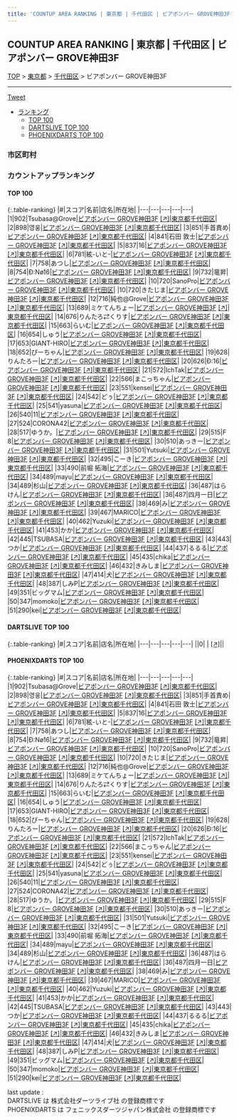 ```yaml
---
title: 'COUNTUP AREA RANKING | 東京都 | 千代田区 | ビアポンバー GROVE神田3F'
---
```

## COUNTUP AREA RANKING | 東京都 | 千代田区 | ビアポンバー GROVE神田3F

[TOP](/darts/rank/) > [東京都](/darts/rank/東京都/) > [千代田区](/darts/rank/東京都/千代田区/) > ビアポンバー GROVE神田3F

___

<a href="https://twitter.com/share?ref_src=twsrc%5Etfw" data-text="COUNTUP AREA RANKING | 東京都千代田区ビアポンバー GROVE神田3F" class="twitter-share-button" data-hashtags="DARTSLIVE,PHOENIXDARTS,darts,ダーツ" data-show-count="false">Tweet</a>

* [ランキング](#カウントアップランキング)
    * [TOP 100](#top-100)
    * [DARTSLIVE TOP 100](#dartslive-top-100)
    * [PHOENIXDARTS TOP 100](#phoenixdarts-top-100)

### 市区町村

<ul>

</ul>

### カウントアップランキング

#### TOP 100



{:.table-ranking}
|#|スコア|名前|店名|所在地|
|---|---|---|---|---|
|1|902|<span class="rank-name-pd">Tsubasa@Grove</span>|<a href="/darts/rank/shops/88612.html">ビアポンバー GROVE神田3F</a> <a href="https://vs.phoenixdarts.com/jp/shop/shopDetailInfo/s_88612?s_seq=88612">[↗]</a>|<a href="/darts/rank/東京都/千代田区">東京都千代田区</a>|
|2|898|<span class="rank-name-pd">영웅</span>|<a href="/darts/rank/shops/88612.html">ビアポンバー GROVE神田3F</a> <a href="https://vs.phoenixdarts.com/jp/shop/shopDetailInfo/s_88612?s_seq=88612">[↗]</a>|<a href="/darts/rank/東京都/千代田区">東京都千代田区</a>|
|3|851|<span class="rank-name-pd">手首責め</span>|<a href="/darts/rank/shops/88612.html">ビアポンバー GROVE神田3F</a> <a href="https://vs.phoenixdarts.com/jp/shop/shopDetailInfo/s_88612?s_seq=88612">[↗]</a>|<a href="/darts/rank/東京都/千代田区">東京都千代田区</a>|
|4|841|<span class="rank-name-pd"><span class="pro-icon-pd"></span>石田 敦士</span>|<a href="/darts/rank/shops/88612.html">ビアポンバー GROVE神田3F</a> <a href="https://vs.phoenixdarts.com/jp/shop/shopDetailInfo/s_88612?s_seq=88612">[↗]</a>|<a href="/darts/rank/東京都/千代田区">東京都千代田区</a>|
|5|837|<span class="rank-name-pd">16</span>|<a href="/darts/rank/shops/88612.html">ビアポンバー GROVE神田3F</a> <a href="https://vs.phoenixdarts.com/jp/shop/shopDetailInfo/s_88612?s_seq=88612">[↗]</a>|<a href="/darts/rank/東京都/千代田区">東京都千代田区</a>|
|6|781|<span class="rank-name-pd">絃-いと-</span>|<a href="/darts/rank/shops/88612.html">ビアポンバー GROVE神田3F</a> <a href="https://vs.phoenixdarts.com/jp/shop/shopDetailInfo/s_88612?s_seq=88612">[↗]</a>|<a href="/darts/rank/東京都/千代田区">東京都千代田区</a>|
|7|758|<span class="rank-name-pd">あつし</span>|<a href="/darts/rank/shops/88612.html">ビアポンバー GROVE神田3F</a> <a href="https://vs.phoenixdarts.com/jp/shop/shopDetailInfo/s_88612?s_seq=88612">[↗]</a>|<a href="/darts/rank/東京都/千代田区">東京都千代田区</a>|
|8|754|<span class="rank-name-pd">Ð:Nø16</span>|<a href="/darts/rank/shops/88612.html">ビアポンバー GROVE神田3F</a> <a href="https://vs.phoenixdarts.com/jp/shop/shopDetailInfo/s_88612?s_seq=88612">[↗]</a>|<a href="/darts/rank/東京都/千代田区">東京都千代田区</a>|
|9|732|<span class="rank-name-pd">竜昇</span>|<a href="/darts/rank/shops/88612.html">ビアポンバー GROVE神田3F</a> <a href="https://vs.phoenixdarts.com/jp/shop/shopDetailInfo/s_88612?s_seq=88612">[↗]</a>|<a href="/darts/rank/東京都/千代田区">東京都千代田区</a>|
|10|720|<span class="rank-name-pd">SanoPro</span>|<a href="/darts/rank/shops/88612.html">ビアポンバー GROVE神田3F</a> <a href="https://vs.phoenixdarts.com/jp/shop/shopDetailInfo/s_88612?s_seq=88612">[↗]</a>|<a href="/darts/rank/東京都/千代田区">東京都千代田区</a>|
|10|720|<span class="rank-name-pd">きたじま</span>|<a href="/darts/rank/shops/88612.html">ビアポンバー GROVE神田3F</a> <a href="https://vs.phoenixdarts.com/jp/shop/shopDetailInfo/s_88612?s_seq=88612">[↗]</a>|<a href="/darts/rank/東京都/千代田区">東京都千代田区</a>|
|12|716|<span class="rank-name-pd">純也@Grove</span>|<a href="/darts/rank/shops/88612.html">ビアポンバー GROVE神田3F</a> <a href="https://vs.phoenixdarts.com/jp/shop/shopDetailInfo/s_88612?s_seq=88612">[↗]</a>|<a href="/darts/rank/東京都/千代田区">東京都千代田区</a>|
|13|689|<span class="rank-name-pd">ミケてんちょー</span>|<a href="/darts/rank/shops/88612.html">ビアポンバー GROVE神田3F</a> <a href="https://vs.phoenixdarts.com/jp/shop/shopDetailInfo/s_88612?s_seq=88612">[↗]</a>|<a href="/darts/rank/東京都/千代田区">東京都千代田区</a>|
|14|676|<span class="rank-name-pd">りんたろ⇄くりす</span>|<a href="/darts/rank/shops/88612.html">ビアポンバー GROVE神田3F</a> <a href="https://vs.phoenixdarts.com/jp/shop/shopDetailInfo/s_88612?s_seq=88612">[↗]</a>|<a href="/darts/rank/東京都/千代田区">東京都千代田区</a>|
|15|663|<span class="rank-name-pd">らいむ</span>|<a href="/darts/rank/shops/88612.html">ビアポンバー GROVE神田3F</a> <a href="https://vs.phoenixdarts.com/jp/shop/shopDetailInfo/s_88612?s_seq=88612">[↗]</a>|<a href="/darts/rank/東京都/千代田区">東京都千代田区</a>|
|16|654|<span class="rank-name-pd">しゅう</span>|<a href="/darts/rank/shops/88612.html">ビアポンバー GROVE神田3F</a> <a href="https://vs.phoenixdarts.com/jp/shop/shopDetailInfo/s_88612?s_seq=88612">[↗]</a>|<a href="/darts/rank/東京都/千代田区">東京都千代田区</a>|
|17|653|<span class="rank-name-pd">GIANT-HIRO</span>|<a href="/darts/rank/shops/88612.html">ビアポンバー GROVE神田3F</a> <a href="https://vs.phoenixdarts.com/jp/shop/shopDetailInfo/s_88612?s_seq=88612">[↗]</a>|<a href="/darts/rank/東京都/千代田区">東京都千代田区</a>|
|18|652|<span class="rank-name-pd">ぴーちゃん</span>|<a href="/darts/rank/shops/88612.html">ビアポンバー GROVE神田3F</a> <a href="https://vs.phoenixdarts.com/jp/shop/shopDetailInfo/s_88612?s_seq=88612">[↗]</a>|<a href="/darts/rank/東京都/千代田区">東京都千代田区</a>|
|19|628|<span class="rank-name-pd">りんたろー</span>|<a href="/darts/rank/shops/88612.html">ビアポンバー GROVE神田3F</a> <a href="https://vs.phoenixdarts.com/jp/shop/shopDetailInfo/s_88612?s_seq=88612">[↗]</a>|<a href="/darts/rank/東京都/千代田区">東京都千代田区</a>|
|20|626|<span class="rank-name-pd">Ð:16</span>|<a href="/darts/rank/shops/88612.html">ビアポンバー GROVE神田3F</a> <a href="https://vs.phoenixdarts.com/jp/shop/shopDetailInfo/s_88612?s_seq=88612">[↗]</a>|<a href="/darts/rank/東京都/千代田区">東京都千代田区</a>|
|21|572|<span class="rank-name-pd">IchTak</span>|<a href="/darts/rank/shops/88612.html">ビアポンバー GROVE神田3F</a> <a href="https://vs.phoenixdarts.com/jp/shop/shopDetailInfo/s_88612?s_seq=88612">[↗]</a>|<a href="/darts/rank/東京都/千代田区">東京都千代田区</a>|
|22|566|<span class="rank-name-pd">まこっちゃん</span>|<a href="/darts/rank/shops/88612.html">ビアポンバー GROVE神田3F</a> <a href="https://vs.phoenixdarts.com/jp/shop/shopDetailInfo/s_88612?s_seq=88612">[↗]</a>|<a href="/darts/rank/東京都/千代田区">東京都千代田区</a>|
|23|551|<span class="rank-name-pd">kensei</span>|<a href="/darts/rank/shops/88612.html">ビアポンバー GROVE神田3F</a> <a href="https://vs.phoenixdarts.com/jp/shop/shopDetailInfo/s_88612?s_seq=88612">[↗]</a>|<a href="/darts/rank/東京都/千代田区">東京都千代田区</a>|
|24|542|<span class="rank-name-pd">どぅ</span>|<a href="/darts/rank/shops/88612.html">ビアポンバー GROVE神田3F</a> <a href="https://vs.phoenixdarts.com/jp/shop/shopDetailInfo/s_88612?s_seq=88612">[↗]</a>|<a href="/darts/rank/東京都/千代田区">東京都千代田区</a>|
|25|541|<span class="rank-name-pd">yasuna</span>|<a href="/darts/rank/shops/88612.html">ビアポンバー GROVE神田3F</a> <a href="https://vs.phoenixdarts.com/jp/shop/shopDetailInfo/s_88612?s_seq=88612">[↗]</a>|<a href="/darts/rank/東京都/千代田区">東京都千代田区</a>|
|26|540|<span class="rank-name-pd">11</span>|<a href="/darts/rank/shops/88612.html">ビアポンバー GROVE神田3F</a> <a href="https://vs.phoenixdarts.com/jp/shop/shopDetailInfo/s_88612?s_seq=88612">[↗]</a>|<a href="/darts/rank/東京都/千代田区">東京都千代田区</a>|
|27|524|<span class="rank-name-pd">CORONA42</span>|<a href="/darts/rank/shops/88612.html">ビアポンバー GROVE神田3F</a> <a href="https://vs.phoenixdarts.com/jp/shop/shopDetailInfo/s_88612?s_seq=88612">[↗]</a>|<a href="/darts/rank/東京都/千代田区">東京都千代田区</a>|
|28|517|<span class="rank-name-pd">ゆうか。</span>|<a href="/darts/rank/shops/88612.html">ビアポンバー GROVE神田3F</a> <a href="https://vs.phoenixdarts.com/jp/shop/shopDetailInfo/s_88612?s_seq=88612">[↗]</a>|<a href="/darts/rank/東京都/千代田区">東京都千代田区</a>|
|29|515|<span class="rank-name-pd">F 8</span>|<a href="/darts/rank/shops/88612.html">ビアポンバー GROVE神田3F</a> <a href="https://vs.phoenixdarts.com/jp/shop/shopDetailInfo/s_88612?s_seq=88612">[↗]</a>|<a href="/darts/rank/東京都/千代田区">東京都千代田区</a>|
|30|510|<span class="rank-name-pd">あっきー</span>|<a href="/darts/rank/shops/88612.html">ビアポンバー GROVE神田3F</a> <a href="https://vs.phoenixdarts.com/jp/shop/shopDetailInfo/s_88612?s_seq=88612">[↗]</a>|<a href="/darts/rank/東京都/千代田区">東京都千代田区</a>|
|31|501|<span class="rank-name-pd">Yutsuki</span>|<a href="/darts/rank/shops/88612.html">ビアポンバー GROVE神田3F</a> <a href="https://vs.phoenixdarts.com/jp/shop/shopDetailInfo/s_88612?s_seq=88612">[↗]</a>|<a href="/darts/rank/東京都/千代田区">東京都千代田区</a>|
|32|495|<span class="rank-name-pd">こーき</span>|<a href="/darts/rank/shops/88612.html">ビアポンバー GROVE神田3F</a> <a href="https://vs.phoenixdarts.com/jp/shop/shopDetailInfo/s_88612?s_seq=88612">[↗]</a>|<a href="/darts/rank/東京都/千代田区">東京都千代田区</a>|
|33|490|<span class="rank-name-pd"><span class="pro-icon-pd"></span>前堀 拓海</span>|<a href="/darts/rank/shops/88612.html">ビアポンバー GROVE神田3F</a> <a href="https://vs.phoenixdarts.com/jp/shop/shopDetailInfo/s_88612?s_seq=88612">[↗]</a>|<a href="/darts/rank/東京都/千代田区">東京都千代田区</a>|
|34|489|<span class="rank-name-pd">mayu</span>|<a href="/darts/rank/shops/88612.html">ビアポンバー GROVE神田3F</a> <a href="https://vs.phoenixdarts.com/jp/shop/shopDetailInfo/s_88612?s_seq=88612">[↗]</a>|<a href="/darts/rank/東京都/千代田区">東京都千代田区</a>|
|34|489|<span class="rank-name-pd">杉山</span>|<a href="/darts/rank/shops/88612.html">ビアポンバー GROVE神田3F</a> <a href="https://vs.phoenixdarts.com/jp/shop/shopDetailInfo/s_88612?s_seq=88612">[↗]</a>|<a href="/darts/rank/東京都/千代田区">東京都千代田区</a>|
|36|487|<span class="rank-name-pd">はらけん</span>|<a href="/darts/rank/shops/88612.html">ビアポンバー GROVE神田3F</a> <a href="https://vs.phoenixdarts.com/jp/shop/shopDetailInfo/s_88612?s_seq=88612">[↗]</a>|<a href="/darts/rank/東京都/千代田区">東京都千代田区</a>|
|36|487|<span class="rank-name-pd">四月一日</span>|<a href="/darts/rank/shops/88612.html">ビアポンバー GROVE神田3F</a> <a href="https://vs.phoenixdarts.com/jp/shop/shopDetailInfo/s_88612?s_seq=88612">[↗]</a>|<a href="/darts/rank/東京都/千代田区">東京都千代田区</a>|
|38|469|<span class="rank-name-pd">み</span>|<a href="/darts/rank/shops/88612.html">ビアポンバー GROVE神田3F</a> <a href="https://vs.phoenixdarts.com/jp/shop/shopDetailInfo/s_88612?s_seq=88612">[↗]</a>|<a href="/darts/rank/東京都/千代田区">東京都千代田区</a>|
|39|467|<span class="rank-name-pd">MARICO</span>|<a href="/darts/rank/shops/88612.html">ビアポンバー GROVE神田3F</a> <a href="https://vs.phoenixdarts.com/jp/shop/shopDetailInfo/s_88612?s_seq=88612">[↗]</a>|<a href="/darts/rank/東京都/千代田区">東京都千代田区</a>|
|40|462|<span class="rank-name-pd">Yuzuki</span>|<a href="/darts/rank/shops/88612.html">ビアポンバー GROVE神田3F</a> <a href="https://vs.phoenixdarts.com/jp/shop/shopDetailInfo/s_88612?s_seq=88612">[↗]</a>|<a href="/darts/rank/東京都/千代田区">東京都千代田区</a>|
|41|453|<span class="rank-name-pd">かか</span>|<a href="/darts/rank/shops/88612.html">ビアポンバー GROVE神田3F</a> <a href="https://vs.phoenixdarts.com/jp/shop/shopDetailInfo/s_88612?s_seq=88612">[↗]</a>|<a href="/darts/rank/東京都/千代田区">東京都千代田区</a>|
|42|445|<span class="rank-name-pd">TSUBASA</span>|<a href="/darts/rank/shops/88612.html">ビアポンバー GROVE神田3F</a> <a href="https://vs.phoenixdarts.com/jp/shop/shopDetailInfo/s_88612?s_seq=88612">[↗]</a>|<a href="/darts/rank/東京都/千代田区">東京都千代田区</a>|
|43|443|<span class="rank-name-pd">つか</span>|<a href="/darts/rank/shops/88612.html">ビアポンバー GROVE神田3F</a> <a href="https://vs.phoenixdarts.com/jp/shop/shopDetailInfo/s_88612?s_seq=88612">[↗]</a>|<a href="/darts/rank/東京都/千代田区">東京都千代田区</a>|
|44|437|<span class="rank-name-pd">るるる</span>|<a href="/darts/rank/shops/88612.html">ビアポンバー GROVE神田3F</a> <a href="https://vs.phoenixdarts.com/jp/shop/shopDetailInfo/s_88612?s_seq=88612">[↗]</a>|<a href="/darts/rank/東京都/千代田区">東京都千代田区</a>|
|45|435|<span class="rank-name-pd">chika</span>|<a href="/darts/rank/shops/88612.html">ビアポンバー GROVE神田3F</a> <a href="https://vs.phoenixdarts.com/jp/shop/shopDetailInfo/s_88612?s_seq=88612">[↗]</a>|<a href="/darts/rank/東京都/千代田区">東京都千代田区</a>|
|46|432|<span class="rank-name-pd">きみしま</span>|<a href="/darts/rank/shops/88612.html">ビアポンバー GROVE神田3F</a> <a href="https://vs.phoenixdarts.com/jp/shop/shopDetailInfo/s_88612?s_seq=88612">[↗]</a>|<a href="/darts/rank/東京都/千代田区">東京都千代田区</a>|
|47|414|<span class="rank-name-pd">犬</span>|<a href="/darts/rank/shops/88612.html">ビアポンバー GROVE神田3F</a> <a href="https://vs.phoenixdarts.com/jp/shop/shopDetailInfo/s_88612?s_seq=88612">[↗]</a>|<a href="/darts/rank/東京都/千代田区">東京都千代田区</a>|
|48|387|<span class="rank-name-pd">しみP</span>|<a href="/darts/rank/shops/88612.html">ビアポンバー GROVE神田3F</a> <a href="https://vs.phoenixdarts.com/jp/shop/shopDetailInfo/s_88612?s_seq=88612">[↗]</a>|<a href="/darts/rank/東京都/千代田区">東京都千代田区</a>|
|49|351|<span class="rank-name-pd">ビッグマム</span>|<a href="/darts/rank/shops/88612.html">ビアポンバー GROVE神田3F</a> <a href="https://vs.phoenixdarts.com/jp/shop/shopDetailInfo/s_88612?s_seq=88612">[↗]</a>|<a href="/darts/rank/東京都/千代田区">東京都千代田区</a>|
|50|347|<span class="rank-name-pd">momoko</span>|<a href="/darts/rank/shops/88612.html">ビアポンバー GROVE神田3F</a> <a href="https://vs.phoenixdarts.com/jp/shop/shopDetailInfo/s_88612?s_seq=88612">[↗]</a>|<a href="/darts/rank/東京都/千代田区">東京都千代田区</a>|
|51|290|<span class="rank-name-pd">kei</span>|<a href="/darts/rank/shops/88612.html">ビアポンバー GROVE神田3F</a> <a href="https://vs.phoenixdarts.com/jp/shop/shopDetailInfo/s_88612?s_seq=88612">[↗]</a>|<a href="/darts/rank/東京都/千代田区">東京都千代田区</a>|


#### DARTSLIVE TOP 100



{:.table-ranking}
|#|スコア|名前|店名|所在地|
|---|---|---|---|---|
||0|<span class="rank-name-dl"> </span>|<a href="/darts/rank/shops/.html"></a> <a href="">[↗]</a>|<a href="/darts/rank//"></a>|


#### PHOENIXDARTS TOP 100



{:.table-ranking}
|#|スコア|名前|店名|所在地|
|---|---|---|---|---|
|1|902|<span class="rank-name-pd">Tsubasa@Grove</span>|<a href="/darts/rank/shops/88612.html">ビアポンバー GROVE神田3F</a> <a href="https://vs.phoenixdarts.com/jp/shop/shopDetailInfo/s_88612?s_seq=88612">[↗]</a>|<a href="/darts/rank/東京都/千代田区">東京都千代田区</a>|
|2|898|<span class="rank-name-pd">영웅</span>|<a href="/darts/rank/shops/88612.html">ビアポンバー GROVE神田3F</a> <a href="https://vs.phoenixdarts.com/jp/shop/shopDetailInfo/s_88612?s_seq=88612">[↗]</a>|<a href="/darts/rank/東京都/千代田区">東京都千代田区</a>|
|3|851|<span class="rank-name-pd">手首責め</span>|<a href="/darts/rank/shops/88612.html">ビアポンバー GROVE神田3F</a> <a href="https://vs.phoenixdarts.com/jp/shop/shopDetailInfo/s_88612?s_seq=88612">[↗]</a>|<a href="/darts/rank/東京都/千代田区">東京都千代田区</a>|
|4|841|<span class="rank-name-pd"><span class="pro-icon-pd"></span>石田 敦士</span>|<a href="/darts/rank/shops/88612.html">ビアポンバー GROVE神田3F</a> <a href="https://vs.phoenixdarts.com/jp/shop/shopDetailInfo/s_88612?s_seq=88612">[↗]</a>|<a href="/darts/rank/東京都/千代田区">東京都千代田区</a>|
|5|837|<span class="rank-name-pd">16</span>|<a href="/darts/rank/shops/88612.html">ビアポンバー GROVE神田3F</a> <a href="https://vs.phoenixdarts.com/jp/shop/shopDetailInfo/s_88612?s_seq=88612">[↗]</a>|<a href="/darts/rank/東京都/千代田区">東京都千代田区</a>|
|6|781|<span class="rank-name-pd">絃-いと-</span>|<a href="/darts/rank/shops/88612.html">ビアポンバー GROVE神田3F</a> <a href="https://vs.phoenixdarts.com/jp/shop/shopDetailInfo/s_88612?s_seq=88612">[↗]</a>|<a href="/darts/rank/東京都/千代田区">東京都千代田区</a>|
|7|758|<span class="rank-name-pd">あつし</span>|<a href="/darts/rank/shops/88612.html">ビアポンバー GROVE神田3F</a> <a href="https://vs.phoenixdarts.com/jp/shop/shopDetailInfo/s_88612?s_seq=88612">[↗]</a>|<a href="/darts/rank/東京都/千代田区">東京都千代田区</a>|
|8|754|<span class="rank-name-pd">Ð:Nø16</span>|<a href="/darts/rank/shops/88612.html">ビアポンバー GROVE神田3F</a> <a href="https://vs.phoenixdarts.com/jp/shop/shopDetailInfo/s_88612?s_seq=88612">[↗]</a>|<a href="/darts/rank/東京都/千代田区">東京都千代田区</a>|
|9|732|<span class="rank-name-pd">竜昇</span>|<a href="/darts/rank/shops/88612.html">ビアポンバー GROVE神田3F</a> <a href="https://vs.phoenixdarts.com/jp/shop/shopDetailInfo/s_88612?s_seq=88612">[↗]</a>|<a href="/darts/rank/東京都/千代田区">東京都千代田区</a>|
|10|720|<span class="rank-name-pd">SanoPro</span>|<a href="/darts/rank/shops/88612.html">ビアポンバー GROVE神田3F</a> <a href="https://vs.phoenixdarts.com/jp/shop/shopDetailInfo/s_88612?s_seq=88612">[↗]</a>|<a href="/darts/rank/東京都/千代田区">東京都千代田区</a>|
|10|720|<span class="rank-name-pd">きたじま</span>|<a href="/darts/rank/shops/88612.html">ビアポンバー GROVE神田3F</a> <a href="https://vs.phoenixdarts.com/jp/shop/shopDetailInfo/s_88612?s_seq=88612">[↗]</a>|<a href="/darts/rank/東京都/千代田区">東京都千代田区</a>|
|12|716|<span class="rank-name-pd">純也@Grove</span>|<a href="/darts/rank/shops/88612.html">ビアポンバー GROVE神田3F</a> <a href="https://vs.phoenixdarts.com/jp/shop/shopDetailInfo/s_88612?s_seq=88612">[↗]</a>|<a href="/darts/rank/東京都/千代田区">東京都千代田区</a>|
|13|689|<span class="rank-name-pd">ミケてんちょー</span>|<a href="/darts/rank/shops/88612.html">ビアポンバー GROVE神田3F</a> <a href="https://vs.phoenixdarts.com/jp/shop/shopDetailInfo/s_88612?s_seq=88612">[↗]</a>|<a href="/darts/rank/東京都/千代田区">東京都千代田区</a>|
|14|676|<span class="rank-name-pd">りんたろ⇄くりす</span>|<a href="/darts/rank/shops/88612.html">ビアポンバー GROVE神田3F</a> <a href="https://vs.phoenixdarts.com/jp/shop/shopDetailInfo/s_88612?s_seq=88612">[↗]</a>|<a href="/darts/rank/東京都/千代田区">東京都千代田区</a>|
|15|663|<span class="rank-name-pd">らいむ</span>|<a href="/darts/rank/shops/88612.html">ビアポンバー GROVE神田3F</a> <a href="https://vs.phoenixdarts.com/jp/shop/shopDetailInfo/s_88612?s_seq=88612">[↗]</a>|<a href="/darts/rank/東京都/千代田区">東京都千代田区</a>|
|16|654|<span class="rank-name-pd">しゅう</span>|<a href="/darts/rank/shops/88612.html">ビアポンバー GROVE神田3F</a> <a href="https://vs.phoenixdarts.com/jp/shop/shopDetailInfo/s_88612?s_seq=88612">[↗]</a>|<a href="/darts/rank/東京都/千代田区">東京都千代田区</a>|
|17|653|<span class="rank-name-pd">GIANT-HIRO</span>|<a href="/darts/rank/shops/88612.html">ビアポンバー GROVE神田3F</a> <a href="https://vs.phoenixdarts.com/jp/shop/shopDetailInfo/s_88612?s_seq=88612">[↗]</a>|<a href="/darts/rank/東京都/千代田区">東京都千代田区</a>|
|18|652|<span class="rank-name-pd">ぴーちゃん</span>|<a href="/darts/rank/shops/88612.html">ビアポンバー GROVE神田3F</a> <a href="https://vs.phoenixdarts.com/jp/shop/shopDetailInfo/s_88612?s_seq=88612">[↗]</a>|<a href="/darts/rank/東京都/千代田区">東京都千代田区</a>|
|19|628|<span class="rank-name-pd">りんたろー</span>|<a href="/darts/rank/shops/88612.html">ビアポンバー GROVE神田3F</a> <a href="https://vs.phoenixdarts.com/jp/shop/shopDetailInfo/s_88612?s_seq=88612">[↗]</a>|<a href="/darts/rank/東京都/千代田区">東京都千代田区</a>|
|20|626|<span class="rank-name-pd">Ð:16</span>|<a href="/darts/rank/shops/88612.html">ビアポンバー GROVE神田3F</a> <a href="https://vs.phoenixdarts.com/jp/shop/shopDetailInfo/s_88612?s_seq=88612">[↗]</a>|<a href="/darts/rank/東京都/千代田区">東京都千代田区</a>|
|21|572|<span class="rank-name-pd">IchTak</span>|<a href="/darts/rank/shops/88612.html">ビアポンバー GROVE神田3F</a> <a href="https://vs.phoenixdarts.com/jp/shop/shopDetailInfo/s_88612?s_seq=88612">[↗]</a>|<a href="/darts/rank/東京都/千代田区">東京都千代田区</a>|
|22|566|<span class="rank-name-pd">まこっちゃん</span>|<a href="/darts/rank/shops/88612.html">ビアポンバー GROVE神田3F</a> <a href="https://vs.phoenixdarts.com/jp/shop/shopDetailInfo/s_88612?s_seq=88612">[↗]</a>|<a href="/darts/rank/東京都/千代田区">東京都千代田区</a>|
|23|551|<span class="rank-name-pd">kensei</span>|<a href="/darts/rank/shops/88612.html">ビアポンバー GROVE神田3F</a> <a href="https://vs.phoenixdarts.com/jp/shop/shopDetailInfo/s_88612?s_seq=88612">[↗]</a>|<a href="/darts/rank/東京都/千代田区">東京都千代田区</a>|
|24|542|<span class="rank-name-pd">どぅ</span>|<a href="/darts/rank/shops/88612.html">ビアポンバー GROVE神田3F</a> <a href="https://vs.phoenixdarts.com/jp/shop/shopDetailInfo/s_88612?s_seq=88612">[↗]</a>|<a href="/darts/rank/東京都/千代田区">東京都千代田区</a>|
|25|541|<span class="rank-name-pd">yasuna</span>|<a href="/darts/rank/shops/88612.html">ビアポンバー GROVE神田3F</a> <a href="https://vs.phoenixdarts.com/jp/shop/shopDetailInfo/s_88612?s_seq=88612">[↗]</a>|<a href="/darts/rank/東京都/千代田区">東京都千代田区</a>|
|26|540|<span class="rank-name-pd">11</span>|<a href="/darts/rank/shops/88612.html">ビアポンバー GROVE神田3F</a> <a href="https://vs.phoenixdarts.com/jp/shop/shopDetailInfo/s_88612?s_seq=88612">[↗]</a>|<a href="/darts/rank/東京都/千代田区">東京都千代田区</a>|
|27|524|<span class="rank-name-pd">CORONA42</span>|<a href="/darts/rank/shops/88612.html">ビアポンバー GROVE神田3F</a> <a href="https://vs.phoenixdarts.com/jp/shop/shopDetailInfo/s_88612?s_seq=88612">[↗]</a>|<a href="/darts/rank/東京都/千代田区">東京都千代田区</a>|
|28|517|<span class="rank-name-pd">ゆうか。</span>|<a href="/darts/rank/shops/88612.html">ビアポンバー GROVE神田3F</a> <a href="https://vs.phoenixdarts.com/jp/shop/shopDetailInfo/s_88612?s_seq=88612">[↗]</a>|<a href="/darts/rank/東京都/千代田区">東京都千代田区</a>|
|29|515|<span class="rank-name-pd">F 8</span>|<a href="/darts/rank/shops/88612.html">ビアポンバー GROVE神田3F</a> <a href="https://vs.phoenixdarts.com/jp/shop/shopDetailInfo/s_88612?s_seq=88612">[↗]</a>|<a href="/darts/rank/東京都/千代田区">東京都千代田区</a>|
|30|510|<span class="rank-name-pd">あっきー</span>|<a href="/darts/rank/shops/88612.html">ビアポンバー GROVE神田3F</a> <a href="https://vs.phoenixdarts.com/jp/shop/shopDetailInfo/s_88612?s_seq=88612">[↗]</a>|<a href="/darts/rank/東京都/千代田区">東京都千代田区</a>|
|31|501|<span class="rank-name-pd">Yutsuki</span>|<a href="/darts/rank/shops/88612.html">ビアポンバー GROVE神田3F</a> <a href="https://vs.phoenixdarts.com/jp/shop/shopDetailInfo/s_88612?s_seq=88612">[↗]</a>|<a href="/darts/rank/東京都/千代田区">東京都千代田区</a>|
|32|495|<span class="rank-name-pd">こーき</span>|<a href="/darts/rank/shops/88612.html">ビアポンバー GROVE神田3F</a> <a href="https://vs.phoenixdarts.com/jp/shop/shopDetailInfo/s_88612?s_seq=88612">[↗]</a>|<a href="/darts/rank/東京都/千代田区">東京都千代田区</a>|
|33|490|<span class="rank-name-pd"><span class="pro-icon-pd"></span>前堀 拓海</span>|<a href="/darts/rank/shops/88612.html">ビアポンバー GROVE神田3F</a> <a href="https://vs.phoenixdarts.com/jp/shop/shopDetailInfo/s_88612?s_seq=88612">[↗]</a>|<a href="/darts/rank/東京都/千代田区">東京都千代田区</a>|
|34|489|<span class="rank-name-pd">mayu</span>|<a href="/darts/rank/shops/88612.html">ビアポンバー GROVE神田3F</a> <a href="https://vs.phoenixdarts.com/jp/shop/shopDetailInfo/s_88612?s_seq=88612">[↗]</a>|<a href="/darts/rank/東京都/千代田区">東京都千代田区</a>|
|34|489|<span class="rank-name-pd">杉山</span>|<a href="/darts/rank/shops/88612.html">ビアポンバー GROVE神田3F</a> <a href="https://vs.phoenixdarts.com/jp/shop/shopDetailInfo/s_88612?s_seq=88612">[↗]</a>|<a href="/darts/rank/東京都/千代田区">東京都千代田区</a>|
|36|487|<span class="rank-name-pd">はらけん</span>|<a href="/darts/rank/shops/88612.html">ビアポンバー GROVE神田3F</a> <a href="https://vs.phoenixdarts.com/jp/shop/shopDetailInfo/s_88612?s_seq=88612">[↗]</a>|<a href="/darts/rank/東京都/千代田区">東京都千代田区</a>|
|36|487|<span class="rank-name-pd">四月一日</span>|<a href="/darts/rank/shops/88612.html">ビアポンバー GROVE神田3F</a> <a href="https://vs.phoenixdarts.com/jp/shop/shopDetailInfo/s_88612?s_seq=88612">[↗]</a>|<a href="/darts/rank/東京都/千代田区">東京都千代田区</a>|
|38|469|<span class="rank-name-pd">み</span>|<a href="/darts/rank/shops/88612.html">ビアポンバー GROVE神田3F</a> <a href="https://vs.phoenixdarts.com/jp/shop/shopDetailInfo/s_88612?s_seq=88612">[↗]</a>|<a href="/darts/rank/東京都/千代田区">東京都千代田区</a>|
|39|467|<span class="rank-name-pd">MARICO</span>|<a href="/darts/rank/shops/88612.html">ビアポンバー GROVE神田3F</a> <a href="https://vs.phoenixdarts.com/jp/shop/shopDetailInfo/s_88612?s_seq=88612">[↗]</a>|<a href="/darts/rank/東京都/千代田区">東京都千代田区</a>|
|40|462|<span class="rank-name-pd">Yuzuki</span>|<a href="/darts/rank/shops/88612.html">ビアポンバー GROVE神田3F</a> <a href="https://vs.phoenixdarts.com/jp/shop/shopDetailInfo/s_88612?s_seq=88612">[↗]</a>|<a href="/darts/rank/東京都/千代田区">東京都千代田区</a>|
|41|453|<span class="rank-name-pd">かか</span>|<a href="/darts/rank/shops/88612.html">ビアポンバー GROVE神田3F</a> <a href="https://vs.phoenixdarts.com/jp/shop/shopDetailInfo/s_88612?s_seq=88612">[↗]</a>|<a href="/darts/rank/東京都/千代田区">東京都千代田区</a>|
|42|445|<span class="rank-name-pd">TSUBASA</span>|<a href="/darts/rank/shops/88612.html">ビアポンバー GROVE神田3F</a> <a href="https://vs.phoenixdarts.com/jp/shop/shopDetailInfo/s_88612?s_seq=88612">[↗]</a>|<a href="/darts/rank/東京都/千代田区">東京都千代田区</a>|
|43|443|<span class="rank-name-pd">つか</span>|<a href="/darts/rank/shops/88612.html">ビアポンバー GROVE神田3F</a> <a href="https://vs.phoenixdarts.com/jp/shop/shopDetailInfo/s_88612?s_seq=88612">[↗]</a>|<a href="/darts/rank/東京都/千代田区">東京都千代田区</a>|
|44|437|<span class="rank-name-pd">るるる</span>|<a href="/darts/rank/shops/88612.html">ビアポンバー GROVE神田3F</a> <a href="https://vs.phoenixdarts.com/jp/shop/shopDetailInfo/s_88612?s_seq=88612">[↗]</a>|<a href="/darts/rank/東京都/千代田区">東京都千代田区</a>|
|45|435|<span class="rank-name-pd">chika</span>|<a href="/darts/rank/shops/88612.html">ビアポンバー GROVE神田3F</a> <a href="https://vs.phoenixdarts.com/jp/shop/shopDetailInfo/s_88612?s_seq=88612">[↗]</a>|<a href="/darts/rank/東京都/千代田区">東京都千代田区</a>|
|46|432|<span class="rank-name-pd">きみしま</span>|<a href="/darts/rank/shops/88612.html">ビアポンバー GROVE神田3F</a> <a href="https://vs.phoenixdarts.com/jp/shop/shopDetailInfo/s_88612?s_seq=88612">[↗]</a>|<a href="/darts/rank/東京都/千代田区">東京都千代田区</a>|
|47|414|<span class="rank-name-pd">犬</span>|<a href="/darts/rank/shops/88612.html">ビアポンバー GROVE神田3F</a> <a href="https://vs.phoenixdarts.com/jp/shop/shopDetailInfo/s_88612?s_seq=88612">[↗]</a>|<a href="/darts/rank/東京都/千代田区">東京都千代田区</a>|
|48|387|<span class="rank-name-pd">しみP</span>|<a href="/darts/rank/shops/88612.html">ビアポンバー GROVE神田3F</a> <a href="https://vs.phoenixdarts.com/jp/shop/shopDetailInfo/s_88612?s_seq=88612">[↗]</a>|<a href="/darts/rank/東京都/千代田区">東京都千代田区</a>|
|49|351|<span class="rank-name-pd">ビッグマム</span>|<a href="/darts/rank/shops/88612.html">ビアポンバー GROVE神田3F</a> <a href="https://vs.phoenixdarts.com/jp/shop/shopDetailInfo/s_88612?s_seq=88612">[↗]</a>|<a href="/darts/rank/東京都/千代田区">東京都千代田区</a>|
|50|347|<span class="rank-name-pd">momoko</span>|<a href="/darts/rank/shops/88612.html">ビアポンバー GROVE神田3F</a> <a href="https://vs.phoenixdarts.com/jp/shop/shopDetailInfo/s_88612?s_seq=88612">[↗]</a>|<a href="/darts/rank/東京都/千代田区">東京都千代田区</a>|
|51|290|<span class="rank-name-pd">kei</span>|<a href="/darts/rank/shops/88612.html">ビアポンバー GROVE神田3F</a> <a href="https://vs.phoenixdarts.com/jp/shop/shopDetailInfo/s_88612?s_seq=88612">[↗]</a>|<a href="/darts/rank/東京都/千代田区">東京都千代田区</a>|


<div class="footer border-top border-gray-light mt-5 pt-3 text-right text-gray">
    last update : <span style="font-weight: italic" id="foot_last_modified"></span><br />
    DARTSLIVE は 株式会社ダーツライブ社 の登録商標です<br />
    PHOENIXDARTS は フェニックスダーツジャパン株式会社 の登録商標です<br />
</div>

<script src="https://cdnjs.cloudflare.com/ajax/libs/jquery.tablesorter/2.31.3/js/jquery.tablesorter.min.js" integrity="sha512-qzgd5cYSZcosqpzpn7zF2ZId8f/8CHmFKZ8j7mU4OUXTNRd5g+ZHBPsgKEwoqxCtdQvExE5LprwwPAgoicguNg==" crossorigin="anonymous" referrerpolicy="no-referrer"></script>
<link rel="stylesheet" href="https://cdnjs.cloudflare.com/ajax/libs/jquery.tablesorter/2.31.3/css/theme.default.min.css" integrity="sha512-wghhOJkjQX0Lh3NSWvNKeZ0ZpNn+SPVXX1Qyc9OCaogADktxrBiBdKGDoqVUOyhStvMBmJQ8ZdMHiR3wuEq8+w==" crossorigin="anonymous" referrerpolicy="no-referrer" />
<script>
$(function() {
    $(".table-ranking").tablesorter({sortList:[[0, 0]]});
    $("#foot_last_modified").text(formatDate(new Date(document.lastModified), 'yyyy-MM-dd HH:mm:ss'));
});
</script>

<script async src="https://platform.twitter.com/widgets.js" charset="utf-8"></script>
